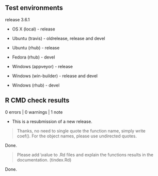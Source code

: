 ## Test environments

release 3.6.1

* OS X (local) - release

* Ubuntu (travis) - oldrelease, release and devel
* Ubuntu (rhub) - release
* Fedora (rhub) - devel

* Windows (appveyor) - release
* Windows (win-builder) - release and devel
* Windows (rhub) - devel

## R CMD check results

0 errors | 0 warnings | 1 note

* This is a resubmission of a new release.

> Thanks, no need to single quote the function name, simply write coef().
For the object names, please use undirected quotes.

Done.

> Please add \value to .Rd files and explain the functions results in the documentation. (tindex.Rd)

Done.
